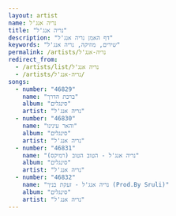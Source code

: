 ```yaml
---
layout: artist
name: נריה אנג'ל
title: "נריה אנג'ל"
description: "דף האמן נריה אנג'ל"
keywords: "שירים, מוזיקה, נריה אנג'ל"
permalink: /artists/נריה-אנג'ל
redirect_from:
  - /artists/list/נריה אנג'ל
  - /artists/נריה-אנג'ל/
songs:
  - number: "46829"
    name: "ברכת הדרך"
    album: "סינגלים"
    artist: "נריה אנג'ל"
  - number: "46830"
    name: "והאר עינינו"
    album: "סינגלים"
    artist: "נריה אנג'ל"
  - number: "46831"
    name: "נריה אנג'ל - הטוב הטוב (רמיקס)"
    album: "סינגלים"
    artist: "נריה אנג'ל"
  - number: "46832"
    name: "נריה אנג'ל - זעקת בניך (Prod.By Sruli)"
    album: "סינגלים"
    artist: "נריה אנג'ל"
---
```

